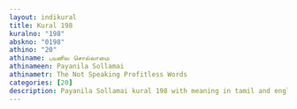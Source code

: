 ```yaml
---
layout: indikural
title: Kural 198
kuralno: "198"
abskno: "0198"
athino: "20"
athiname: பயனில சொல்லாமை
athinameen: Payanila Sollamai
athinametr: The Not Speaking Profitless Words
categories: [20]
description: Payanila Sollamai kural 198 with meaning in tamil and english 
---
```


